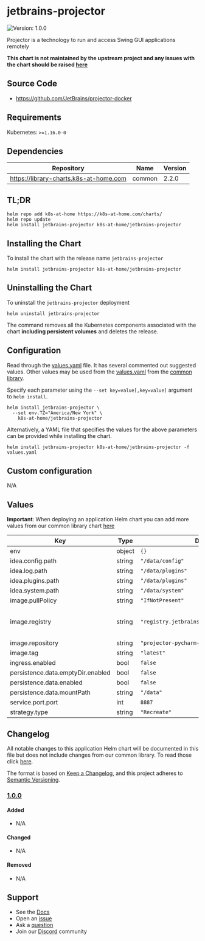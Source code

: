# jetbrains-projector

![Version: 1.0.0](https://img.shields.io/badge/Version-1.0.0-informational?style=flat-square)

Projector is a technology to run and access Swing GUI applications remotely

**This chart is not maintained by the upstream project and any issues with the chart should be
raised [here](https://github.com/k8s-at-home/charts/issues/new/choose)**

## Source Code

* <https://github.com/JetBrains/projector-docker>

## Requirements

Kubernetes: `>=1.16.0-0`

## Dependencies

| Repository | Name | Version |
|------------|------|---------|
| https://library-charts.k8s-at-home.com | common | 2.2.0 |

## TL;DR

```console
helm repo add k8s-at-home https://k8s-at-home.com/charts/
helm repo update
helm install jetbrains-projector k8s-at-home/jetbrains-projector
```

## Installing the Chart

To install the chart with the release name `jetbrains-projector`

```console
helm install jetbrains-projector k8s-at-home/jetbrains-projector
```

## Uninstalling the Chart

To uninstall the `jetbrains-projector` deployment

```console
helm uninstall jetbrains-projector
```

The command removes all the Kubernetes components associated with the chart **including persistent volumes** and deletes
the release.

## Configuration

Read through the [values.yaml](./values.yaml) file. It has several commented out suggested values. Other values may be
used from the [values.yaml](https://github.com/k8s-at-home/library-charts/tree/main/charts/stable/common/values.yaml)
from the [common library](https://github.com/k8s-at-home/library-charts/tree/main/charts/stable/common).

Specify each parameter using the `--set key=value[,key=value]` argument to `helm install`.

```console
helm install jetbrains-projector \
  --set env.TZ="America/New York" \
    k8s-at-home/jetbrains-projector
```

Alternatively, a YAML file that specifies the values for the above parameters can be provided while installing the
chart.

```console
helm install jetbrains-projector k8s-at-home/jetbrains-projector -f values.yaml
```

## Custom configuration

N/A

## Values

**Important**: When deploying an application Helm chart you can add more values from our common library
chart [here](https://github.com/k8s-at-home/library-charts/tree/main/charts/stable/common)

| Key | Type | Default | Description |
|-----|------|---------|-------------|
| env | object | `{}` |  |
| idea.config.path | string | `"/data/config"` |  |
| idea.log.path | string | `"/data/plugins"` |  |
| idea.plugins.path | string | `"/data/plugins"` |  |
| idea.system.path | string | `"/data/system"` |  |
| image.pullPolicy | string | `"IfNotPresent"` |  |
| image.registry | string | `"registry.jetbrains.team/p/prj/containers"` | See list of available images [here](https://github.com/JetBrains/projector-docker) |
| image.repository | string | `"projector-pycharm-c"` |  |
| image.tag | string | `"latest"` |  |
| ingress.enabled | bool | `false` |  |
| persistence.data.emptyDir.enabled | bool | `false` |  |
| persistence.data.enabled | bool | `false` |  |
| persistence.data.mountPath | string | `"/data"` |  |
| service.port.port | int | `8887` |  |
| strategy.type | string | `"Recreate"` |  |

## Changelog

All notable changes to this application Helm chart will be documented in this file but does not include changes from our
common library. To read those
click [here](https://github.com/k8s-at-home/library-charts/tree/main/charts/stable/common#changelog).

The format is based on [Keep a Changelog](https://keepachangelog.com/en/1.0.0/), and this project adheres
to [Semantic Versioning](https://semver.org/spec/v2.0.0.html).

### [1.0.0]

#### Added

- N/A

#### Changed

- N/A

#### Removed

- N/A

[1.0.0]: #1.0.0

## Support

- See the [Docs](https://docs.k8s-at-home.com/our-helm-charts/getting-started/)
- Open an [issue](https://github.com/k8s-at-home/charts/issues/new/choose)
- Ask a [question](https://github.com/k8s-at-home/organization/discussions)
- Join our [Discord](https://discord.gg/sTMX7Vh) community

